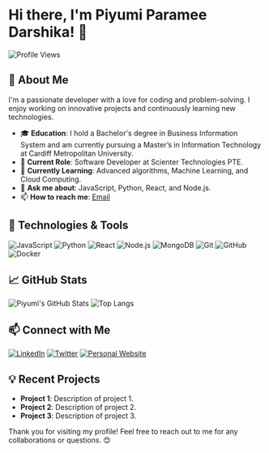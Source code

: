 # Hi there, I'm Piyumi Paramee Darshika! 👋

![Profile Views](https://komarev.com/ghpvc/?username=PiyumiParameeDarshika&color=blue)

## 🚀 About Me

I'm a passionate developer with a love for coding and problem-solving. I enjoy working on innovative projects and continuously learning new technologies.

- 🎓 **Education**: I hold a Bachelor's degree in Business Information System and am currently pursuing a Master’s in Information Technology at Cardiff Metropolitan University.
- 💼 **Current Role**: Software Developer at Scienter Technologies PTE.
- 🌱 **Currently Learning**: Advanced algorithms, Machine Learning, and Cloud Computing.
- 💬 **Ask me about**: JavaScript, Python, React, and Node.js.
- 📫 **How to reach me**: [Email](mailto:your-email@example.com)

## 🔧 Technologies & Tools

![JavaScript](https://img.shields.io/badge/-JavaScript-333333?style=flat&logo=javascript)
![Python](https://img.shields.io/badge/-Python-333333?style=flat&logo=python)
![React](https://img.shields.io/badge/-React-333333?style=flat&logo=react)
![Node.js](https://img.shields.io/badge/-Node.js-333333?style=flat&logo=node.js)
![MongoDB](https://img.shields.io/badge/-MongoDB-333333?style=flat&logo=mongodb)
![Git](https://img.shields.io/badge/-Git-333333?style=flat&logo=git)
![GitHub](https://img.shields.io/badge/-GitHub-333333?style=flat&logo=github)
![Docker](https://img.shields.io/badge/-Docker-333333?style=flat&logo=docker)

## 📈 GitHub Stats

![Piyumi's GitHub Stats](https://github-readme-stats.vercel.app/api?username=PiyumiParameeDarshika&show_icons=true&theme=dark)
![Top Langs](https://github-readme-stats.vercel.app/api/top-langs/?username=PiyumiParameeDarshika&layout=compact&theme=dark)

## 📫 Connect with Me

[![LinkedIn](https://img.shields.io/badge/-LinkedIn-333333?style=flat&logo=linkedin)](https://www.linkedin.com/in/your-linkedin-profile/)
[![Twitter](https://img.shields.io/badge/-Twitter-333333?style=flat&logo=twitter)](https://twitter.com/your-twitter-profile)
[![Personal Website](https://img.shields.io/badge/-Website-333333?style=flat&logo=google-chrome)](https://your-personal-website.com/)

## 💡 Recent Projects

- **Project 1**: Description of project 1.
- **Project 2**: Description of project 2.
- **Project 3**: Description of project 3.

Thank you for visiting my profile! Feel free to reach out to me for any collaborations or questions. 😊
